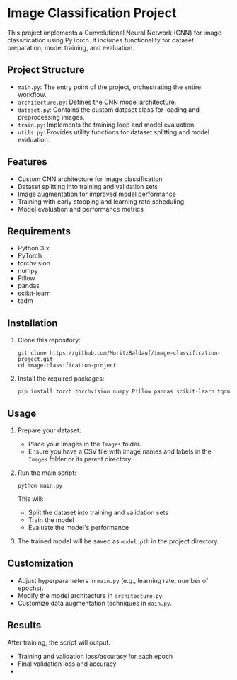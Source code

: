 # Image Classification Project

This project implements a Convolutional Neural Network (CNN) for image classification using PyTorch. It includes functionality for dataset preparation, model training, and evaluation.

## Project Structure

- `main.py`: The entry point of the project, orchestrating the entire workflow.
- `architecture.py`: Defines the CNN model architecture.
- `dataset.py`: Contains the custom dataset class for loading and preprocessing images.
- `train.py`: Implements the training loop and model evaluation.
- `utils.py`: Provides utility functions for dataset splitting and model evaluation.

## Features

- Custom CNN architecture for image classification
- Dataset splitting into training and validation sets
- Image augmentation for improved model performance
- Training with early stopping and learning rate scheduling
- Model evaluation and performance metrics

## Requirements

- Python 3.x
- PyTorch
- torchvision
- numpy
- Pillow
- pandas
- scikit-learn
- tqdm

## Installation

1. Clone this repository:
   ```
   git clone https://github.com/MoritzBaldauf/image-classification-project.git
   cd image-classification-project
   ```

2. Install the required packages:
   ```
   pip install torch torchvision numpy Pillow pandas scikit-learn tqdm
   ```

## Usage

1. Prepare your dataset:
   - Place your images in the `Images` folder.
   - Ensure you have a CSV file with image names and labels in the `Images` folder or its parent directory.

2. Run the main script:
   ```
   python main.py
   ```

   This will:
   - Split the dataset into training and validation sets
   - Train the model
   - Evaluate the model's performance

3. The trained model will be saved as `model.pth` in the project directory.

## Customization

- Adjust hyperparameters in `main.py` (e.g., learning rate, number of epochs).
- Modify the model architecture in `architecture.py`.
- Customize data augmentation techniques in `main.py`.

## Results

After training, the script will output:
- Training and validation loss/accuracy for each epoch
- Final validation loss and accuracy
- 
